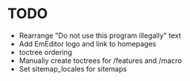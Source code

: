 # TODO

- Rearrange "Do not use this program illegally" text
- Add EmEditor logo and link to homepages
- toctree ordering
- Manually create toctrees for /features and /macro
- Set sitemap_locales for sitemaps